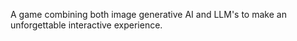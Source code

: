 A game combining both image generative AI and LLM's to make an unforgettable interactive experience.
